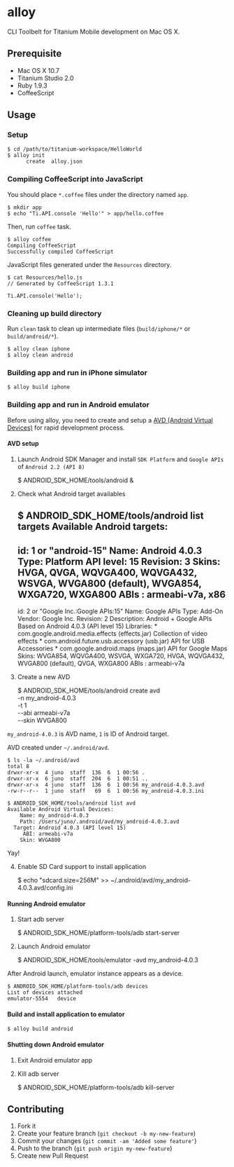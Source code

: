 # alloy

CLI Toolbelt for Titanium Mobile development on Mac OS X.

## Prerequisite

* Mac OS X 10.7
* Titanium Studio 2.0
* Ruby 1.9.3
* CoffeeScript

## Usage

### Setup

    $ cd /path/to/titanium-workspace/HelloWorld
    $ alloy init
          create  alloy.json

### Compiling CoffeeScript into JavaScript

You should place `*.coffee` files under the directory named `app`.

    $ mkdir app
    $ echo "Ti.API.console 'Hello'" > app/hello.coffee

Then, run `coffee` task.

    $ alloy coffee
    Compiling CoffeeScript
    Successfully compiled CoffeeScript

JavaScript files generated under the `Resources` directory.

    $ cat Resources/hello.js
    // Generated by CoffeeScript 1.3.1
    
    Ti.API.console('Hello');

### Cleaning up build directory

Run `clean` task to clean up intermediate files (`build/iphone/*` or `build/android/*`).

    $ alloy clean iphone
    $ alloy clean android

### Building app and run in iPhone simulator

    $ alloy build iphone

### Building app and run in Android emulator

Before using alloy, you need to create and setup a [AVD (Android Virtual Devices)](http://developer.android.com/intl/en/guide/developing/devices/index.html) for rapid development process.

#### AVD setup

1. Launch Android SDK Manager and install `SDK Platform` and `Google APIs` of `Android 2.2 (API 8)`

    $ ANDROID_SDK_HOME/tools/android &

2. Check what Android target availables

    $ ANDROID_SDK_HOME/tools/android list targets
    Available Android targets:
    ----------
    id: 1 or "android-15"
         Name: Android 4.0.3
         Type: Platform
         API level: 15
         Revision: 3
         Skins: HVGA, QVGA, WQVGA400, WQVGA432, WSVGA, WVGA800 (default), WVGA854, WXGA720, WXGA800
         ABIs : armeabi-v7a, x86
    ----------
    id: 2 or "Google Inc.:Google APIs:15"
         Name: Google APIs
         Type: Add-On
         Vendor: Google Inc.
         Revision: 2
         Description: Android + Google APIs
         Based on Android 4.0.3 (API level 15)
         Libraries:
          * com.google.android.media.effects (effects.jar)
              Collection of video effects
          * com.android.future.usb.accessory (usb.jar)
              API for USB Accessories
          * com.google.android.maps (maps.jar)
              API for Google Maps
         Skins: WVGA854, WQVGA400, WSVGA, WXGA720, HVGA, WQVGA432, WVGA800 (default), QVGA, WXGA800
         ABIs : armeabi-v7a

3. Create a new AVD

    $ ANDROID_SDK_HOME/tools/android create avd \
      -n my_android-4.0.3 \
      -t 1 \
      --abi armeabi-v7a \
      --skin WVGA800

`my_android-4.0.3` is AVD name, `1` is ID of Android target.

AVD created under `~/.android/avd`.

    $ ls -la ~/.android/avd
    total 8
    drwxr-xr-x  4 juno  staff  136  6  1 00:56 .
    drwxr-xr-x  6 juno  staff  204  6  1 00:51 ..
    drwxr-xr-x  4 juno  staff  136  6  1 00:56 my_android-4.0.3.avd
    -rw-r--r--  1 juno  staff   69  6  1 00:56 my_android-4.0.3.ini

    $ ANDROID_SDK_HOME/tools/android list avd
    Available Android Virtual Devices:
        Name: my_android-4.0.3
        Path: /Users/juno/.android/avd/my_android-4.0.3.avd
      Target: Android 4.0.3 (API level 15)
         ABI: armeabi-v7a
        Skin: WVGA800

Yay!

4. Enable SD Card support to install application

    $ echo "sdcard.size=256M" >> ~/.android/avd/my_android-4.0.3.avd/config.ini

#### Running Android emulator

1. Start adb server

    $ ANDROID_SDK_HOME/platform-tools/adb start-server

2. Launch Android emulator

    $ ANDROID_SDK_HOME/tools/emulator -avd my_android-4.0.3

After Android launch, emulator instance appears as a device.

    $ ANDROID_SDK_HOME/platform-tools/adb devices
    List of devices attached
    emulator-5554   device

#### Build and install application to emulator

    $ alloy build android

#### Shutting down Android emulator

1. Exit Android emulator app

2. Kill adb server

    $ ANDROID_SDK_HOME/platform-tools/adb kill-server

## Contributing

1. Fork it
2. Create your feature branch (`git checkout -b my-new-feature`)
3. Commit your changes (`git commit -am 'Added some feature'`)
4. Push to the branch (`git push origin my-new-feature`)
5. Create new Pull Request
